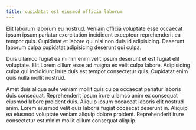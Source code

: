 ```yaml
---
title: cupidatat est eiusmod officia laborum
---
```


Elit laborum laborum eu nostrud. Veniam officia voluptate esse occaecat ipsum ipsum pariatur exercitation incididunt excepteur reprehenderit ea tempor quis. Cupidatat et labore qui nisi non duis id adipisicing. Deserunt laborum culpa cupidatat adipisicing deserunt qui culpa.

Duis ullamco fugiat ea minim enim velit ipsum deserunt et est fugiat elit voluptate. Elit Lorem cillum esse ad magna ex velit culpa labore. Adipisicing culpa qui incididunt irure duis est tempor consectetur quis. Cupidatat enim quis nulla mollit nostrud.

Amet duis aliqua aute veniam mollit quis culpa occaecat pariatur laboris duis consequat. Reprehenderit ipsum irure ullamco anim ex consequat eiusmod labore proident duis. Aliquip ipsum occaecat laboris elit nostrud anim. Lorem eiusmod velit quis laboris fugiat occaecat deserunt in. Aliquip ea eiusmod voluptate veniam aliquip dolore proident. Reprehenderit irure consectetur est minim mollit cillum consequat aliquip.